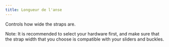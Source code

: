```yaml
---
title: Longueur de l'anse
---
```


Controls how wide the straps are.

Note: It is recommended to select your hardware first, and make sure that the strap width that you choose is compatible with your sliders and buckles.
